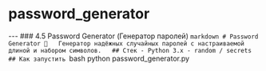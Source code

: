 # password_generator
  ---   ### 4.5 Password Generator (Генератор паролей) ```markdown # Password Generator 🔑   Генератор надёжных случайных паролей с настраиваемой длиной и набором символов.   ## Стек - Python 3.x - random / secrets   ## Как запустить ```bash python password_generator.py
